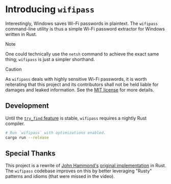 # Introducing `wifipass`

Interestingly, Windows saves Wi-Fi passwords in plaintext. The `wifipass` command-line utility is thus a simple Wi-Fi password extractor for Windows written in Rust. 

> [!NOTE]
> One could technically use the `netsh` command to achieve the exact same thing; `wifipass` is just a simpler shorthand.

> [!CAUTION]
> As `wifipass` deals with highly sensitive Wi-Fi passwords, it is worth reiterating that this project and its contributors shall not be held liable for damages and leaked information. See the [MIT license](./LICENSE) for more details.

## Development

Until the [`try_find` feature](https://github.com/rust-lang/rust/issues/63178) is stable, `wifipass` requires a nightly Rust compiler.

```bash
# Run `wifipass` with optimizations enabled.
cargo run --release
```

## Special Thanks

This project is a rewrite of [John Hammond's](https://www.youtube.com/@_JohnHammond) [original implementation](https://www.youtube.com/watch?v=auGJJOfmrMM) in Rust. The `wifipass` codebase improves on this by better leveraging "Rusty" patterns and idioms (that were missed in the video).
